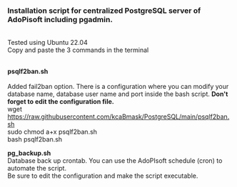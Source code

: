 <h3>Installation script for centralized PostgreSQL server of AdoPisoft including pgadmin.</h3> <br>
Tested using Ubuntu 22.04<br>
Copy and paste the 3 commands in the terminal<br><br>

<b>psqlf2ban.sh</b><br>
<br>
Added fail2ban option. There is a configuration where you can modify your database name, database user name and port inside the bash script. <b>Don't forget to edit the configuration file.</b><br>
wget https://raw.githubusercontent.com/kcaBmask/PostgreSQL/main/psqlf2ban.sh<br>
sudo chmod a+x psqlf2ban.sh <br>
bash psqlf2ban.sh<br>

<b>pg_backup.sh</b><br>
Database back up crontab. You can use the AdoPIsoft schedule (cron) to automate the script. <br>
Be sure to edit the configuration and make the script executable.
